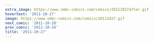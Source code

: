 ```yaml
---
extra_image: https://www.smbc-comics.com/comics/20111027after.gif
hovertext: '2011-10-27'
image: https://www.smbc-comics.com/comics/20111027.gif
next_comic: '2011-10-28'
prev_comic: '2011-10-26'
title: '2011-10-27'
---
```


